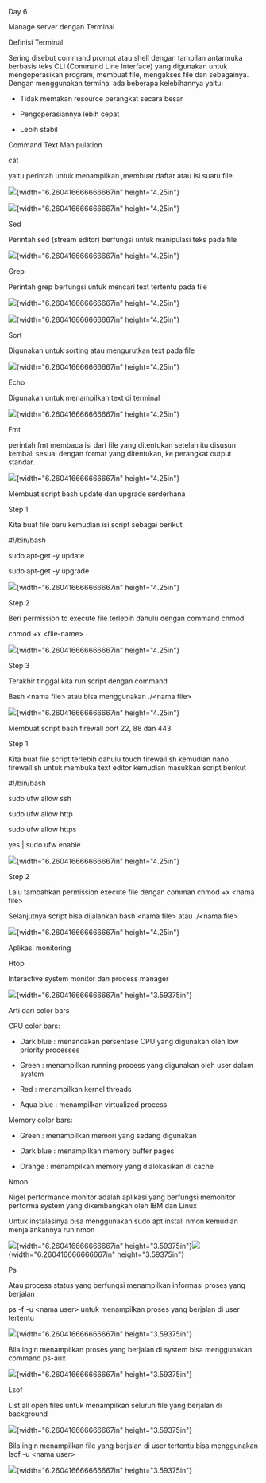 Day 6

Manage server dengan Terminal

Definisi Terminal

Sering disebut command prompt atau shell dengan tampilan antarmuka
berbasis teks CLI (Command Line Interface) yang digunakan untuk
mengoperasikan program, membuat file, mengakses file dan sebagainya.
Dengan menggunakan terminal ada beberapa kelebihannya yaitu:

-   Tidak memakan resource perangkat secara besar

-   Pengoperasiannya lebih cepat

-   Lebih stabil

Command Text Manipulation

cat

yaitu perintah untuk menampilkan ,membuat daftar atau isi suatu file

![](./images/media/image1.png){width="6.260416666666667in"
height="4.25in"}

![](./images/media/image2.png){width="6.260416666666667in"
height="4.25in"}

Sed

Perintah sed (stream editor) berfungsi untuk manipulasi teks pada file

![](./images/media/image3.png){width="6.260416666666667in"
height="4.25in"}

Grep

Perintah grep berfungsi untuk mencari text tertentu pada file

![](./images/media/image4.png){width="6.260416666666667in"
height="4.25in"}

![](./images/media/image5.png){width="6.260416666666667in"
height="4.25in"}

Sort

Digunakan untuk sorting atau mengurutkan text pada file

![](./images/media/image6.png){width="6.260416666666667in"
height="4.25in"}

Echo

Digunakan untuk menampilkan text di terminal

![](./images/media/image7.png){width="6.260416666666667in"
height="4.25in"}

Fmt

perintah fmt membaca isi dari file yang ditentukan setelah itu disusun
kembali sesuai dengan format yang ditentukan, ke perangkat output
standar.

![](./images/media/image8.png){width="6.260416666666667in"
height="4.25in"}

Membuat script bash update dan upgrade serderhana

Step 1

Kita buat file baru kemudian isi script sebagai berikut

#!/bin/bash

sudo apt-get -y update

sudo apt-get -y upgrade

![](./images/media/image9.png){width="6.260416666666667in"
height="4.25in"}

Step 2

Beri permission to execute file terlebih dahulu dengan command chmod

chmod +x \<file-name\>

![](./images/media/image10.png){width="6.260416666666667in"
height="4.25in"}

Step 3

Terakhir tinggal kita run script dengan command

Bash \<nama file\> atau bisa menggunakan ./\<nama file\>

![](./images/media/image11.png){width="6.260416666666667in"
height="4.25in"}

Membuat script bash firewall port 22, 88 dan 443

Step 1

Kita buat file script terlebih dahulu touch firewall.sh kemudian nano
firewall.sh untuk membuka text editor kemudian masukkan script berikut

#!/bin/bash

sudo ufw allow ssh

sudo ufw allow http

sudo ufw allow https

yes \| sudo ufw enable

![](./images/media/image12.png){width="6.260416666666667in"
height="4.25in"}

Step 2

Lalu tambahkan permission execute file dengan comman chmod +x \<nama
file\>

Selanjutnya script bisa dijalankan bash \<nama file\> atau ./\<nama
file\>

![](./images/media/image13.png){width="6.260416666666667in"
height="4.25in"}

Aplikasi monitoring

Htop

Interactive system monitor dan process manager

![](./images/media/image14.png){width="6.260416666666667in"
height="3.59375in"}

Arti dari color bars

CPU color bars:

-   Dark blue : menandakan persentase CPU yang digunakan oleh low
    priority processes

-   Green : menampilkan running process yang digunakan oleh user dalam
    system

-   Red : menampilkan kernel threads

-   Aqua blue : menampilkan virtualized process

Memory color bars:

-   Green : menampilkan memori yang sedang digunakan

-   Dark blue : menampilkan memory buffer pages

-   Orange : menampilkan memory yang dialokasikan di cache

Nmon

Nigel performance monitor adalah aplikasi yang berfungsi memonitor
performa system yang dikembangkan oleh IBM dan Linux

Untuk instalasinya bisa menggunakan sudo apt install nmon kemudian
menjalankannya run nmon

![](./images/media/image15.png){width="6.260416666666667in"
height="3.59375in"}![](./images/media/image16.png){width="6.260416666666667in"
height="3.59375in"}

Ps

Atau process status yang berfungsi menampilkan informasi proses yang
berjalan

ps -f -u \<nama user\> untuk menampilkan proses yang berjalan di user
tertentu

![](./images/media/image17.png){width="6.260416666666667in"
height="3.59375in"}

Bila ingin menampilkan proses yang berjalan di system bisa menggunakan
command ps-aux

![](./images/media/image18.png){width="6.260416666666667in"
height="3.59375in"}

Lsof

List all open files untuk menampilkan seluruh file yang berjalan di
background

![](./images/media/image19.png){width="6.260416666666667in"
height="3.59375in"}

Bila ingin menampilkan file yang berjalan di user tertentu bisa
menggunakan lsof -u \<nama user\>

![](./images/media/image20.png){width="6.260416666666667in"
height="3.59375in"}

